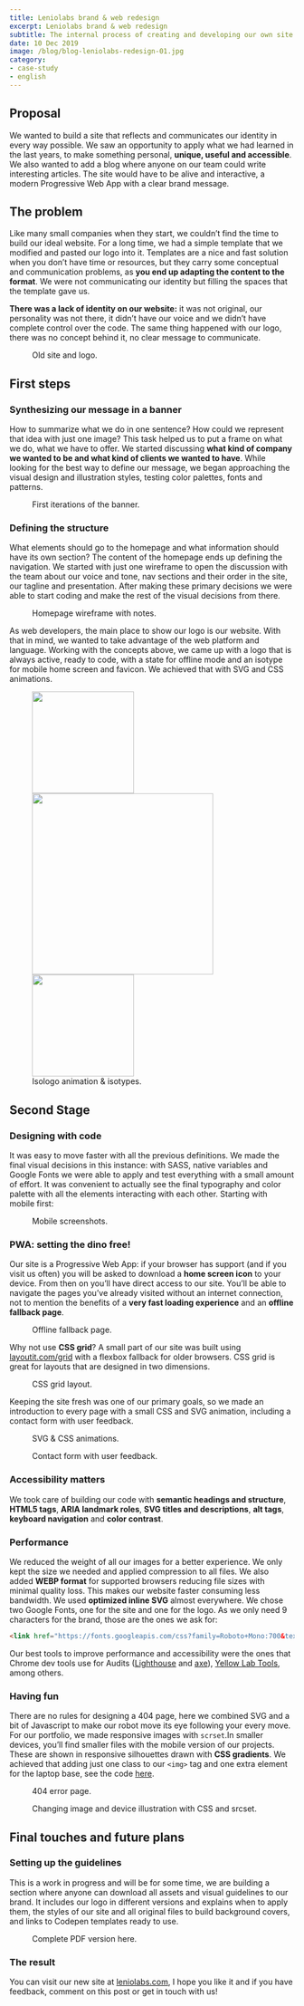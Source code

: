 ```yaml
---
title: Leniolabs brand & web redesign
excerpt: Leniolabs brand & web redesign
subtitle: The internal process of creating and developing our own site.
date: 10 Dec 2019
image: /blog/blog-leniolabs-redesign-01.jpg
category: 
- case-study
- english
---
```


## Proposal
We wanted to build a site that reflects and communicates our identity in every way possible. We saw an opportunity to apply what we had learned in the last years, to make something personal, **unique, useful and accessible**. We also wanted to add a blog where anyone on our team could write interesting articles. The site would have to be alive and interactive, a modern Progressive Web App with a clear brand message.

## The problem
Like many small companies when they start, we couldn’t find the time to build our ideal website. For a long time, we had a simple template that we modified and pasted our logo into it. Templates are a nice and fast solution when you don’t have time or resources, but they carry some conceptual and communication problems, as **you end up adapting the content to the format**. We were not communicating our identity but filling the spaces that the template gave us.

**There was a lack of identity on our website:** it was not original, our personality was not there, it didn’t have our voice and we didn’t have complete control over the code. The same thing happened with our logo, there was no concept behind it, no clear message to communicate.

<figure>
    <img src="/blog/blog-leniolabs-redesign-02.jpg" alt=""/>
    <figcaption>Old site and logo.</figcaption>
</figure>


## First steps
### Synthesizing our message in a banner
How to summarize what we do in one sentence? How could we represent that idea with just one image? This task helped us to put a frame on what we do, what we have to offer. We started discussing **what kind of company we wanted to be and what kind of clients we wanted to have**. While looking for the best way to define our message, we began approaching the visual design and illustration styles, testing color palettes, fonts and patterns.

<figure>
    <img src="/blog/blog-leniolabs-redesign-03.jpg" alt=""/>
    <figcaption>First iterations of the banner.</figcaption>
</figure>


### Defining the structure
What elements should go to the homepage and what information should have its own section? The content of the homepage ends up defining the navigation. We started with just one wireframe to open the discussion with the team about our voice and tone, nav sections and their order in the site, our tagline and presentation. After making these primary decisions we were able to start coding and make the rest of the visual decisions from there.

<figure>
    <img src="/blog/blog-leniolabs-redesign-04.png" alt=""/>
    <figcaption>Homepage wireframe with notes.</figcaption>
</figure>

As web developers, the main place to show our logo is our website. With that in mind, we wanted to take advantage of the web platform and language. Working with the concepts above, we came up with a logo that is always active, ready to code, with a state for offline mode and an isotype for mobile home screen and favicon. We achieved that with SVG and CSS animations.

<figure class="flex-imgs">
    <img src="/blog/blog-leniolabs-redesign-05.jpg" alt="" width="180"/>
    <img src="/blog/blog-leniolabs-redesign-06.gif" alt="" width="320"/>
    <img src="/blog/blog-leniolabs-redesign-07.jpg" alt="" width="180"/>
    <figcaption>Isologo animation & isotypes.</figcaption>
</figure>


## Second Stage
### Designing with code
It was easy to move faster with all the previous definitions. We made the final visual decisions in this instance: with SASS, native variables and Google Fonts we were able to apply and test everything with a small amount of effort. It was convenient to actually see the final typography and color palette with all the elements interacting with each other. Starting with mobile first:

<figure>
    <img src="/blog/blog-leniolabs-redesign-09.png" alt=""/>
    <figcaption>Mobile screenshots.</figcaption>
</figure>


### PWA: setting the dino free!
Our site is a Progressive Web App: if your browser has support (and if you visit us often) you will be asked to download a **home screen icon** to your device. From then on you’ll have direct access to our site. You’ll be able to navigate the pages you’ve already visited without an internet connection, not to mention the benefits of a **very fast loading experience** and an **offline fallback page**.

<figure>
    <img src="/blog/blog-leniolabs-redesign-10.gif" alt=""/>
    <figcaption>Offline fallback page.</figcaption>
</figure>


Why not use **CSS grid**? A small part of our site was built using [layoutit.com/grid](https://grid.layoutit.com/) with a flexbox fallback for older browsers. CSS grid is great for layouts that are designed in two dimensions.

<figure>
    <img src="/blog/blog-leniolabs-redesign-11.gif" alt=""/>
    <figcaption>CSS grid layout.</figcaption>
</figure>

Keeping the site fresh was one of our primary goals, so we made an introduction to every page with a small CSS and SVG animation, including a contact form with user feedback.

<figure>
    <img src="/blog/blog-leniolabs-redesign-12.gif" alt=""/>
    <figcaption>SVG & CSS animations.</figcaption>
</figure>


<figure>
    <img src="/blog/blog-leniolabs-redesign-13.gif" alt=""/>
    <figcaption>Contact form with user feedback.</figcaption>
</figure>


### Accessibility matters
We took care of building our code with **semantic headings and structure**, **HTML5 tags**, **ARIA landmark roles**, **SVG titles and descriptions**, **alt tags**, **keyboard navigation** and **color contrast**.

### Performance
We reduced the weight of all our images for a better experience. We only kept the size we needed and applied compression to all files. We also added **WEBP format** for supported browsers reducing file sizes with minimal quality loss. This makes our website faster consuming less bandwidth. We used **optimized inline SVG** almost everywhere. We chose two Google Fonts, one for the site and one for the logo. As we only need 9 characters for the brand, those are the ones we ask for:

```html
<link href="https://fonts.googleapis.com/css?family=Roboto+Mono:700&text=Leniolabs" rel="stylesheet" type="text/css">
```

Our best tools to improve performance and accessibility were the ones that Chrome dev tools use for Audits ([Lighthouse](https://developers.google.com/web/tools/lighthouse/) and [axe](https://www.deque.com/axe/)), [Yellow Lab Tools](https://yellowlab.tools/), among others.

### Having fun
There are no rules for designing a 404 page, here we combined SVG and a bit of Javascript to make our robot move its eye following your every move. For our portfolio, we made responsive images with `scrset`.In smaller devices, you’ll find smaller files with the mobile version of our projects. These are shown in responsive silhouettes drawn with **CSS gradients**. We achieved that adding just one class to our `<img>` tag and one extra element for the laptop base, see the code [here](https://codepen.io/marianab/pen/VExgqm?editors=1100).

<figure>
    <img src="/blog/blog-leniolabs-redesign-14.gif" alt=""/>
    <figcaption>404 error page.</figcaption>
</figure>


<figure>
    <img src="/blog/blog-leniolabs-redesign-15.gif" alt=""/>
    <figcaption>Changing image and device illustration with CSS and srcset.</figcaption>
</figure>


## Final touches and future plans
### Setting up the guidelines
This is a work in progress and will be for some time, we are building a section where anyone can download all assets and visual guidelines to our brand. It includes our logo in different versions and explains when to apply them, the styles of our site and all original files to build background covers, and links to Codepen templates ready to use.

<figure>
    <img src="/blog/blog-leniolabs-redesign-16.jpg" alt=""/>
    <figcaption>Complete PDF version here.</figcaption>
</figure>

### The result
You can visit our new site at [leniolabs.com](https://www.leniolabs.com/), I hope you like it and if you have feedback, comment on this post or get in touch with us!
